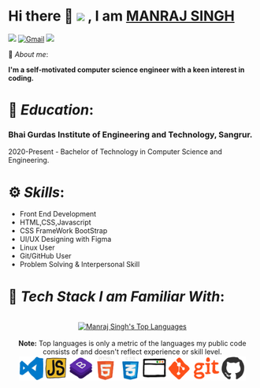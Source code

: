 
# **Hi there 👋 <img src="https://github.com/TheDudeThatCode/TheDudeThatCode/blob/master/Assets/Earth.gif" width="24px"> , I am** [MANRAJ SINGH](https://manrajsinghdhaliwal.github.io/website/) 

[<img src="https://img.shields.io/badge/Github-%23eeeeee.svg?&style=for-the-badge&logo=github&logoColor=black">](https://github.com/manrajsinghdhaliwal)
[<img alt="Gmail" src="https://img.shields.io/badge/Gmail-D14836?style=for-the-badge&logo=gmail&logoColor=white" />](mailto:manraj.dhaliwal2002@gmail.com)
[<img src="https://img.shields.io/badge/linkedin-%230077B5.svg?&style=for-the-badge&logo=linkedin&logoColor=white">](https://www.linkedin.com/in/manraj-singh-1b443a234)


🧍 *About me*:

**I'm a self-motivated computer science engineer with a keen interest in coding.**

<!-- - 🔭 I’m currently working at **[Huddle 01](https://huddle01.com/)** -->

<!-- - 🔭 I’m currently working on **MERN** | **Web3** | **Solana** | **webRTC** | **MediaSoup**

- 🌱 I’m currently learning **Solana | Blockchain | webRTC**

- 👯 I’m looking to collaborate on **OpenSource Projects**

- 👨‍💻 All of my projects are available at **[My Portfolio](https://github.com/Anmolnoor)**

- 📫 How to reach me **anmolnoor59@gmail.com**

- ⚡ Fun fact **I like VSCode** -->

# 🏫 *Education*:

### **Bhai Gurdas Institute of Engineering and Technology, Sangrur.**</br>
2020-Present - Bachelor of Technology in Computer Science and Engineering.

# ⚙️ *Skills*:

- Front End Development
- HTML,CSS,Javascript
- CSS FrameWork BootStrap
- UI/UX Designing with Figma
- Linux User 
- Git/GitHub User
- Problem Solving & Interpersonal Skill 
<!--
# 🛠️ *My Experience*:

**Frontend Engineer at [Huddle01](https://huddle01.com) - I have worked on frontend of [Huddle01](https://huddle01.com) website as well such as meeting rooms,
lobby and alerts ... so on.**

**React Native Intern at [Fortec Solution](https://fortecsolution.com/) - I have worked on Complaint Ticket Booking App of [Protocol Solutions](https://protocolsolution.com/). It was fully automated Ticket Generator using React-Native as Frontend and PHP based API. I have also work on App UI/UX.**

**Team Lead at [SWPL]() - I have worked with team of 5 Developer. We worked on Two projects, which are Rural Paisa and Full Stop in MERN Stack.**

**Web-Developer Internship at [ALS](https://autumnleavessolutions.com/)  - I have complete my 1 month Internship which include 3 projects. Such as Single Page website(landing page), College ERP, E-commerce (ReactJS).** -->


<!--
# 💻 *Projects*:

**[NFT Droper](http://nft-drop-gold.vercel.app/)** It is a NFT droper on Solana Chain </br>
**[D-twitter](https://d-itter.netlify.app/#/)** It is a decentralised Twitter </br>
**[wallet-dapp](https://6205df9cef9c0122a08aba3a--sleepy-galileo-ce19c5.netlify.app/)** It is a Solana wallet playground </br>
**[Image-Portal](https://upbeat-bartik-f06847.netlify.app/)** It is a buildspace Solana IMG Portal Project </br>
**[solana-riptide-leader-board](http://solana-riptide-leader-board.vercel.app/)** Leader board of the Solana riptide Hackathon **XD** </br>
**[Flashback](https://github.com/Anmolnoor/flashback)** RealTime Social Media WebAPP with **_MERN_** along with **_uploading posts, like , share , delete._**</br>
**[Next Events](https://next-event-livid.vercel.app/)** It is a Nextjs application with all benefits of next js </br>
**[Meetup](https://meetup-smoky.vercel.app/)** It is a React application with all benefits of Reactjs </br>
**[Next Routing](https://next-routing-ebon.vercel.app/)** It is a Nextjs application for testing routing </br>
**[natours](https://natours-ej3e.onrender.com)** It is a **Full Backend** for a tours website with full security </br>
**[Reservation System](https://reservation-system-ten.vercel.app/)** It is a reservation system in TS </br>
**[_EJS and NodeJS + Express_](https://bgiet.onrender.com)** Based College Task management System.</br>
**[Node Farm](https://node-farm-vwne.onrender.com)** It is a website with just node js </br>
**[Security](https://security-syjk.onrender.com)** A Simple Login and Registration app with Implementing Various Encryptions Such as **_BcryptJS, OAuth, Hashing_**, etc.</br>
**[Todo List](https://todo-list-with-db.onrender.com)** A todo list with MongoDB database to store states </br>
**[Daily Journal](https://blog-with-database-41fd.onrender.com/)** Blog Application with **_MongoDB_** database on **_Express_** server.</br>
**[News letter](https://github.com/Anmolnoor/Newsletter-Singup)** It is a newsletter with Mailchimp </br>
**[Weather Project](https://github.com/Anmolnoor/weather-project)** app along with **_API_** from Open weather map.</br>
**[Simon Game](https://anmolnoor.github.io/Simon-Game/)** It is a Simon game </br>
**[Drum Kit](https://anmolnoor.github.io/Drum_Kit/)** It is a Drumkit in Website </br>
**[Dice Roll](https://anmolnoor.github.io/Dice_Roller/)** It is a Dice roller.</br>
**[Tindog](https://anmolnoor.me/TinDog/)** A tinder for dogs </br>
**[Vim Cheatsheet](https://github.com/Anmolnoor/vimCS/blob/main/README.md)**</br>
**[Markdown syntax Cheat sheet](https://github.com/Anmolnoor/markdownSCS/blob/main/README.md)**\

Complaint Ticket Booking Project with **_React Native_** for Protocol Solutions.</br>
A Login and Registration with **_JWT Tokens_** with Private routing and access control.</br>
-->

# 🔨 *Tech Stack I am Familiar With*:

<p align="center" >
<br/>  <a href="https://github.com/manrajsinghdhaliwal/github-readme-stats"><img alt="Manraj Singh's Top Languages" src="https://github-readme-stats.vercel.app/api/top-langs/?username=manrajsinghdhaliwal&langs_count=8&count_private=true&layout=compact&theme=react&hide_border=true&bg_color=0D1117" /></a>
  <br/><br/>
  <b>Note:</b> Top languages is only a metric of the languages my public code consists of and doesn't reflect experience or skill level.

 <br/>
  <img src="https://raw.githubusercontent.com/Anmolnoor/Anmolnoor/master/gif%20profile/68747470733a2f2f692e67697068792e636f6d2f6d656469612f49647941514a564e326b56504e55726f6a4d2f3230302e77656270.webp" width="50"><img src="https://raw.githubusercontent.com/Anmolnoor/Anmolnoor/master/gif%20profile/68747470733a2f2f6d65646961332e67697068792e636f6d2f6d656469612f6c6e377a32655772696951416c6c6656636e2f323030772e77656270.webp" width="50"><img src="https://github.com/Anmolnoor/Anmolnoor/blob/master/gif%20profile/68747470733a2f2f6d65646961322e67697068792e636f6d2f6d656469612f5372387844704d77564b4f485557445652442f67697068792e676966.gif?raw=true" width="50"><img src="https://github.com/Anmolnoor/Anmolnoor/blob/master/gif%20profile/68747470733a2f2f6d65646961322e67697068792e636f6d2f6d656469612f584178796c524d43647062455755417672382f67697068792e676966.gif?raw=true" height="50"><img src="https://github.com/Anmolnoor/Anmolnoor/blob/master/gif%20profile/68747470733a2f2f6d65646961312e67697068792e636f6d2f6d656469612f667345615a6c644e43384131504a336d77702f67697068792e676966.gif?raw=true" width="50"><img src="https://github.com/Anmolnoor/Anmolnoor/blob/master/gif%20profile/68747470733a2f2f6d65646961312e67697068792e636f6d2f6d656469612f6a357a5939464b4777703159565a325946562f67697068792e676966.gif?raw=true" width="50"><img src="https://github.com/Anmolnoor/Anmolnoor/blob/master/gif%20profile/68747470733a2f2f6d65646961332e67697068792e636f6d2f6d656469612f6b48364371596971755a61776d55314849362f67697068792e6769663f6369643d656366303565343736656633613262613365336462363036393735386335333035313637303.gif?raw=true" height="50"><img src="https://github.com/Anmolnoor/Anmolnoor/blob/master/gif%20profile/68747470733a2f2f6d65646961302e67697068792e636f6d2f6d656469612f4b7a4a6b7a6a676766474e355079366e6b542f67697068792e676966.gif?raw=true" width="50">

 
 
 <!-- 
<img alt="CSS3" src="https://img.shields.io/badge/css3%20-%231572B6.svg?&style=for-the-badge&logo=css3&logoColor=white" style="margin:2px;"/>
<img alt="Bootstrap" src="https://img.shields.io/badge/bootstrap%20-%23563D7C.svg?&style=for-the-badge&logo=bootstrap&logoColor=white" style="margin:2px;"/>
<img alt="C" src="https://img.shields.io/badge/c%20-%2300599C.svg?&style=for-the-badge&logo=c&logoColor=white" style="margin:2px;"/>
<img alt="Python" src="https://img.shields.io/badge/python%20-%2314354C.svg?&style=for-the-badge&logo=python&logoColor=white" style="margin:2px;"/>
<img alt="JavaScript" src="https://img.shields.io/badge/javascript%20-%23323330.svg?&style=for-the-badge&logo=javascript&logoColor=%23F7DF1E" style="margin:2px;"/>
<img alt="C++" src="https://img.shields.io/badge/c++%20-%2300599C.svg?&style=for-the-badge&logo=c%2B%2B&ogoColor=white" style="margin:2px;"/>
<img alt="React" src="https://img.shields.io/badge/react%20-%2320232a.svg?&style=for-the-badge&logo=react&logoColor=%2361DAFB" style="margin:2px;"/>
<img alt="NodeJS" src="https://img.shields.io/badge/node.js%20-%2343853D.svg?&style=for-the-badge&logo=node.js&logoColor=white" style="margin:2px;"/>
<img alt="Git" src="https://img.shields.io/badge/git%20-%23F05033.svg?&style=for-the-badge&logo=git&logoColor=white" style="margin:2px;"/>
<img alt="GitHub" src="https://img.shields.io/badge/github%20-%23121011.svg?&style=for-the-badge&logo=github&logoColor=white" style="margin:2px;"/>
<img alt="WordPress" src="https://img.shields.io/badge/WordPress%20-%23117AC9.svg?&style=for-the-badge&logo=WordPress&logoColor=white" style="margin:2px;"/>
<img alt="MongoDB" src ="https://img.shields.io/badge/MongoDB-%234ea94b.svg?&style=for-the-badge&logo=mongodb&logoColor=white" style="margin:2px;"/>
-->
<br/>
</p>



